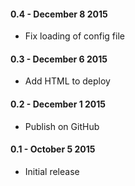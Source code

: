 #### 0.4 - December 8 2015
* Fix loading of config file

#### 0.3 - December 6 2015
* Add HTML to deploy

#### 0.2 - December 1 2015
* Publish on GitHub

#### 0.1 - October 5 2015
* Initial release
